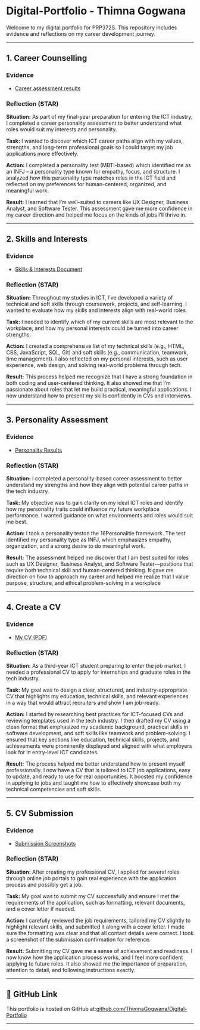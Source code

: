 # Digital-Portfolio - Thimna Gogwana 
Welcome to my digital portfolio for PRP372S. This repository includes evidence and reflections on my career development journey.

---
## 1. Career Counselling

### Evidence
- [Career assessment results]()

### Reflection (STAR)
**Situation:** As part of my final-year preparation for entering the ICT industry, I completed a career personality assessment to better understand what roles would suit my interests and personality.

**Task:** I wanted to discover which ICT career paths align with my values, strengths, and long-term professional goals so I could target my job applications more effectively.  

**Action:** I completed a personality test (MBTI-based) which identified me as an INFJ – a personality type known for empathy, focus, and structure. I analyzed how this personality type matches roles in the ICT field and reflected on my preferences for human-centered, organized, and meaningful work.

**Result:** I learned that I’m well-suited to careers like UX Designer, Business Analyst, and Software Tester. This assessment gave me more confidence in my career direction and helped me focus on the kinds of jobs I’ll thrive in. 

---

## 2. Skills and Interests

### Evidence
- [Skills & Interests Document](Thimna_Gogwana_Skills_and_Interests.pdf)

### Reflection (STAR)
**Situation:** Throughout my studies in ICT, I’ve developed a variety of technical and soft skills through coursework, projects, and self-learning. I wanted to evaluate how my skills and interests align with real-world roles.

**Task:** I needed to identify which of my current skills are most relevant to the workplace, and how my personal interests could be turned into career strengths.  

**Action:** I created a comprehensive list of my technical skills (e.g., HTML, CSS, JavaScript, SQL, Git) and soft skills (e.g., communication, teamwork, time management). I also reflected on my personal interests, such as user experience, web design, and solving real-world problems through tech.

**Result:** This process helped me recognize that I have a strong foundation in both coding and user-centered thinking. It also showed me that I’m passionate about roles that let me build practical, meaningful applications. I now understand how to present my skills confidently in CVs and interviews.

---

## 3. Personality Assessment

### Evidence
- [Personality Results](Thimna_Gogwana_Personality_Assessment.pdf)

### Reflection (STAR)
**Situation:** I completed a personality-based career assessment to better understand my strengths and how they align with potential career paths in the tech industry.   

**Task:** My objective was to gain clarity on my ideal ICT roles and identify how my personality traits could influence my future workplace performance. I wanted guidance on what environments and roles would suit me best.  

**Action:** I took a personality teston the 16Personalitie framework. The test identified my personality type as INFJ, which emphasizes empathy, organization, and a strong desire to do meaningful work.

**Result:**  The assessment helped me discover that I am best suited for roles such as UX Designer, Business Analyst, and Software Tester—positions that require both technical skill and human-centered thinking. It gave me direction on how to approach my career and helped me realize that I value purpose, structure, and ethical problem-solving in a workplace

---

## 4. Create a CV

### Evidence
- [My CV (PDF)](Thimna_Gogwana_CV.pdf)
### Reflection (STAR)
**Situation:** As a third-year ICT student preparing to enter the job market, I needed a professional CV to apply for internships and graduate roles in the tech industry.  

**Task:** My goal was to design a clear, structured, and industry-appropriate CV that highlights my education, technical skills, and relevant experiences in a way that would attract recruiters and show I am job-ready.  

**Action:** I started by researching best practices for ICT-focused CVs and reviewing templates used in the tech industry. I then drafted my CV using a clean format that emphasized my academic background, practical skills in software development, and soft skills like teamwork and problem-solving. I ensured that key sections like education, technical skills, projects, and achievements were prominently displayed and aligned with what employers look for in entry-level ICT candidates.

**Result:** The process helped me better understand how to present myself professionally. I now have a CV that is tailored to ICT job applications, easy to update, and ready to use for real opportunities. It boosted my confidence in applying to jobs and taught me how to effectively showcase both my technical competencies and soft skills.

---

## 5. CV Submission

### Evidence
- [Submission Screenshots](CV_Submissions.pdf)

### Reflection (STAR)
**Situation:** After creating my professional CV, I applied for several roles through online job portals to gain real experience with the application process and possibly get a job.  

**Task:** My goal was to submit my CV successfully and ensure I met the requirements of the application, such as formatting, relevant documents, and a cover letter if needed.  

**Action:** I carefully reviewed the job requirements, tailored my CV slightly to highlight relevant skills, and submitted it along with a cover letter. I made sure the formatting was clear and that all contact details were correct. I took a screenshot of the submission confirmation for reference.

**Result:** Submitting my CV gave me a sense of achievement and readiness. I now know how the application process works, and I feel more confident applying to future roles. It also showed me the importance of preparation, attention to detail, and following instructions exactly. 

---

## 🔗 GitHub Link

This portfolio is hosted on GitHub at:[github.com/ThimnaGogwana/Digital-Portfolio](https://github.com/ThimnaGogwana/Digital-Portfolio)

---

